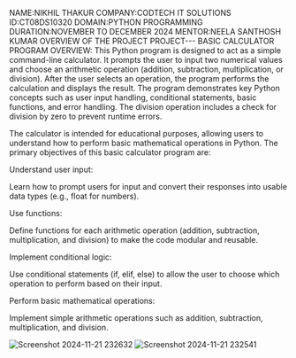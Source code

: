 NAME:NIKHIL THAKUR
COMPANY:CODTECH IT SOLUTIONS
ID:CT08DS10320
DOMAIN:PYTHON PROGRAMMING 
DURATION:NOVEMBER TO DECEMBER 2024
MENTOR:NEELA SANTHOSH KUMAR 
OVERVIEW OF THE PROJECT 
PROJECT--- BASIC CALCULATOR PROGRAM 
OVERVIEW: This Python program is designed to act as a simple command-line calculator. It prompts the user to input two numerical values and choose an arithmetic operation (addition, subtraction, multiplication, or division). After the user selects an operation, the program performs the calculation and displays the result. The program demonstrates key Python concepts such as user input handling, conditional statements, basic functions, and error handling. The division operation includes a check for division by zero to prevent runtime errors.

The calculator is intended for educational purposes, allowing users to understand how to perform basic mathematical operations in Python.
The primary objectives of this basic calculator program are:

Understand user input:

Learn how to prompt users for input and convert their responses into usable data types (e.g., float for numbers).

Use functions:

Define functions for each arithmetic operation (addition, subtraction, multiplication, and division) to make the code modular and reusable.

Implement conditional logic:

Use conditional statements (if, elif, else) to allow the user to choose which operation to perform based on their input.

Perform basic mathematical operations:

Implement simple arithmetic operations such as addition, subtraction, multiplication, and division.

![Screenshot 2024-11-21 232632](https://github.com/user-attachments/assets/34b90a1c-2615-43e8-98be-08a692ecb8bf)
![Screenshot 2024-11-21 232541](https://github.com/user-attachments/assets/1a86ffd2-a44f-4fa8-a949-fe5b4853b980)


